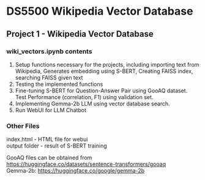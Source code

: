 # DS5500 Wikipedia Vector Database

## Project 1 - Wikipedia Vector Database
### wiki_vectors.ipynb contents
1. Setup functions necessary for the projects, including importing text from Wikipedia, Generates embedding using S-BERT, Creating FAISS index, searching FAISS given text
2. Testing the implemented functions
3. Fine-tuning S-BERT for Question-Answer Pair using GooAQ dataset. Test Performance (correlation, F1) using validation set.
4. Implementing Gemma-2b LLM using vector database search.
5. Run WebUI for LLM Chatbot

### Other Files
index.html - HTML file for webui  
output folder - result of S-BERT training  

GooAQ files can be obtained from https://huggingface.co/datasets/sentence-transformers/gooaq  
Gemma-2b: https://huggingface.co/google/gemma-2b
